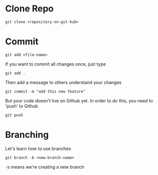 # Clone Repo

```
git clone <repository-on-git-hub>
```

# Commit 
```
git add <file-name>
```
If you want to commit all changes once, just type

```
git add .
```

Then add a message to others understand your changes

```
git commit -m "add this new feature"
```

But your code doesn't live on Github yet. In order to do this, you need to 'push' to Github

```
git push
```

# Branching

Let's learn how to use branches


```
git branch -b <new-branch-name>
```

`-b` means we're creating a new branch